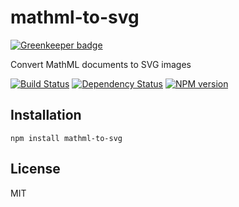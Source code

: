 # mathml-to-svg

[![Greenkeeper badge](https://badges.greenkeeper.io/ForbesLindesay/mathml-to-svg.svg)](https://greenkeeper.io/)

Convert MathML documents to SVG images

[![Build Status](https://img.shields.io/travis/ForbesLindesay/mathml-to-svg/master.svg)](https://travis-ci.org/ForbesLindesay/mathml-to-svg)
[![Dependency Status](https://img.shields.io/david/ForbesLindesay/mathml-to-svg.svg)](https://david-dm.org/ForbesLindesay/mathml-to-svg)
[![NPM version](https://img.shields.io/npm/v/mathml-to-svg.svg)](https://www.npmjs.com/package/mathml-to-svg)

## Installation

    npm install mathml-to-svg

## License

  MIT